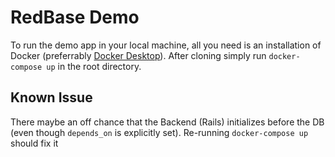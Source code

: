 
# RedBase Demo

To run the demo app in your local machine, all you need is an installation of Docker (preferrably [Docker Desktop](https://www.docker.com/products/docker-desktop/)). After cloning simply run `docker-compose up` in the root directory.



## Known Issue  

There maybe an off chance that the Backend (Rails) initializes before the DB (even though `depends_on` is explicitly set). Re-running `docker-compose up` should fix it